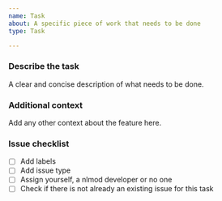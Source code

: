 ```yaml
---
name: Task
about: A specific piece of work that needs to be done
type: Task

---
```


### Describe the task
A clear and concise description of what needs to be done.

### Additional context
Add any other context about the feature here.

### Issue checklist
- [ ] Add labels
- [ ] Add issue type
- [ ] Assign yourself, a nlmod developer or no one
- [ ] Check if there is not already an existing issue for this task